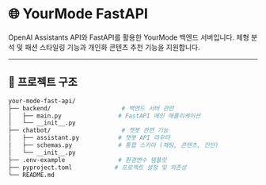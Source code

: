 # 🌐 YourMode FastAPI

OpenAI Assistants API와 FastAPI를 활용한 YourMode 백엔드 서버입니다.
체형 분석 및 패션 스타일링 기능과 개인화 콘텐츠 추천 기능을 지원합니다.

---

## 📁 프로젝트 구조

```bash
your-mode-fast-api/
├── backend/                    # 백엔드 서버 관련
│   ├── main.py                # FastAPI 메인 애플리케이션
│   └── __init__.py
├── chatbot/                    # 챗봇 관련 기능
│   ├── assistant.py           # 챗봇 API 라우터
│   ├── schemas.py             # 통합 스키마 (채팅, 콘텐츠, 진단)
│   └── __init__.py
├── .env-example               # 환경변수 템플릿
├── pyproject.toml            # 프로젝트 설정 및 의존성
└── README.md
```